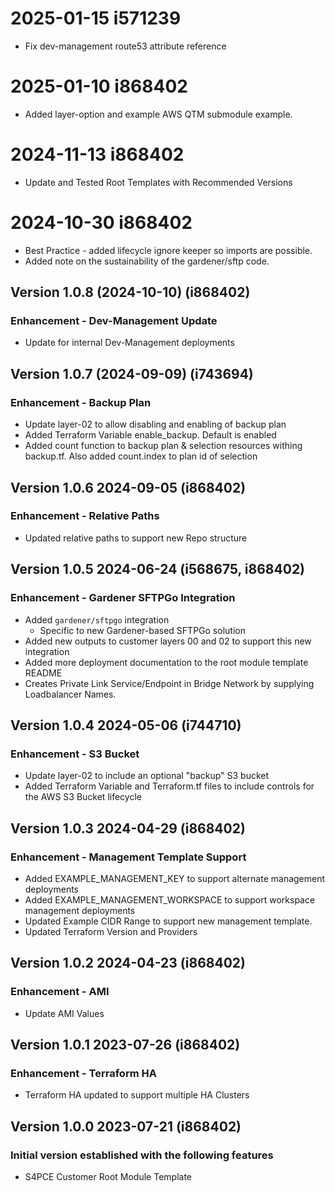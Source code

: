 # 2025-01-15 i571239
* Fix dev-management route53 attribute reference

# 2025-01-10 i868402
* Added layer-option and example AWS QTM submodule example.

# 2024-11-13 i868402
* Update and Tested Root Templates with Recommended Versions

# 2024-10-30 i868402
* Best Practice - added lifecycle ignore keeper so imports are possible.
* Added note on the sustainability of the gardener/sftp code.

## Version 1.0.8 (2024-10-10) (i868402)
### Enhancement - Dev-Management Update
* Update for internal Dev-Management deployments

## Version 1.0.7 (2024-09-09) (i743694)
### Enhancement - Backup Plan
* Update layer-02 to allow disabling and enabling of backup plan
* Added Terraform Variable enable_backup. Default is enabled
* Added count function to backup plan & selection resources withing backup.tf. Also added count.index to plan id of selection

## Version 1.0.6 2024-09-05 (i868402)
### Enhancement - Relative Paths
* Updated relative paths to support new Repo structure

## Version 1.0.5 2024-06-24 (i568675, i868402)
### Enhancement - Gardener SFTPGo Integration
* Added `gardener/sftpgo` integration
  * Specific to new Gardener-based SFTPGo solution
* Added new outputs to customer layers 00 and 02 to support this new integration
* Added more deployment documentation to the root module template README
* Creates Private Link Service/Endpoint in Bridge Network by supplying Loadbalancer Names.

## Version 1.0.4 2024-05-06 (i744710)
### Enhancement - S3 Bucket
* Update layer-02 to include an optional "backup" S3 bucket
* Added Terraform Variable and Terraform.tf files to include controls for the AWS S3 Bucket lifecycle

## Version 1.0.3 2024-04-29 (i868402)
### Enhancement - Management Template Support
* Added EXAMPLE_MANAGEMENT_KEY to support alternate management deployments
* Added EXAMPLE_MANAGEMENT_WORKSPACE to support workspace management deployments
* Updated Example CIDR Range to support new management template.
* Updated Terraform Version and Providers

## Version 1.0.2 2024-04-23 (i868402)
### Enhancement - AMI
* Update AMI Values

## Version 1.0.1 2023-07-26 (i868402)
### Enhancement - Terraform HA
* Terraform HA updated to support multiple HA Clusters

## Version 1.0.0 2023-07-21 (i868402)
### Initial version established with the following features
* S4PCE Customer Root Module Template
